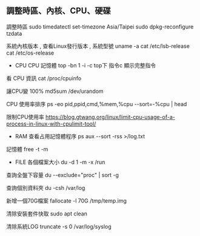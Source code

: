 ## 調整時區、內核、CPU、硬碟

調整時區
sudo timedatectl set-timezone Asia/Taipei
sudo dpkg-reconfigure tzdata

系統內核版本 , 查看Linux發行版本 , 系統型號
uname -a
cat /etc/lsb-release
cat /etc/os-release

* CPU
CPU 記憶體
top -bn 1 -i -c
top下 指令c 顯示完整指令

看 CPU 資訊
cat /proc/cpuinfo

讓CPU變 100%
md5sum /dev/urandom

CPU 使用率排序
ps -eo pid,ppid,cmd,%mem,%cpu --sort=-%cpu | head

限制CPU使用率
https://blog.gtwang.org/linux/limit-cpu-usage-of-a-process-in-linux-with-cpulimit-tool/

* RAM
查看占用記憶體程序
ps aux --sort -rss >/log.txt

記憶體
free -t -m

* FILE 
各個檔案大小
du -d 1 -m -x /run

查詢全盤下容量
du --exclude="proc" | sort -g

查詢個別資料夾
du -csh /var/log

新增一個70G檔案
fallocate -l 70G /tmp/temp.img



清除安裝套件快取
sudo apt clean

清除系統LOG
truncate -s 0 /var/log/syslog
